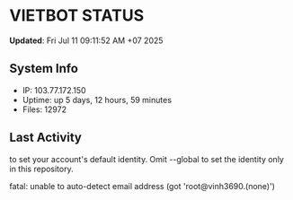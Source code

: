 # VIETBOT STATUS
**Updated**: Fri Jul 11 09:11:52 AM +07 2025

## System Info
- IP: 103.77.172.150
- Uptime: up 5 days, 12 hours, 59 minutes
- Files: 12972

## Last Activity

to set your account's default identity.
Omit --global to set the identity only in this repository.

fatal: unable to auto-detect email address (got 'root@vinh3690.(none)')
